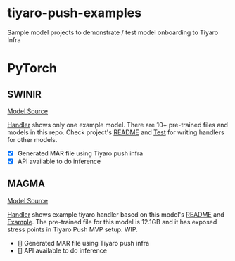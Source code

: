 # tiyaro-push-examples
Sample model projects to demonstrate / test model onboarding to Tiyaro Infra

# PyTorch

## SWINIR
[Model Source](https://github.com/JingyunLiang/SwinIR)

[Handler](./SwinIR/tiyaro_handler/) shows only one example model.  There are 10+ pre-trained files and models in this repo.  Check project's [README](./SwinIR/README.md) and [Test](./SwinIR/main_test_swinir.py) for writing handlers for other models.

- [x] Generated MAR file using Tiyaro push infra
- [x] API available to do inference

## MAGMA
[Model Source](https://github.com/Aleph-Alpha/magma)

[Handler](./magma/tiyaro_handler/) shows example tiyaro handler based on this model's [README](./magma/README.md) and [Example](./magma/example_inference.py). The pre-trained file for this model is 12.1GB and it has exposed stress points in Tiyaro Push MVP setup.  WIP.

- [] Generated MAR file using Tiyaro push infra
- [] API available to do inference